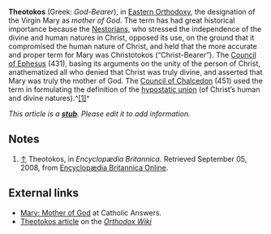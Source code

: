 **Theotokos** (Greek: *God-Bearer*), in
[Eastern Orthodoxy](Eastern_Orthodoxy "Eastern Orthodoxy"), the
designation of the Virgin Mary as *mother of God*. The term has had
great historical importance because the
[Nestorians](Nestorianism "Nestorianism"), who stressed the
independence of the divine and human natures in Christ, opposed its
use, on the ground that it compromised the human nature of Christ,
and held that the more accurate and proper term for Mary was
Christotokos (“Christ-Bearer”). The
[Council of Ephesus](Council_of_Ephesus "Council of Ephesus")
(431), basing its arguments on the unity of the person of Christ,
anathematized all who denied that Christ was truly divine, and
asserted that Mary was truly the mother of God. The
[Council of Chalcedon](Council_of_Chalcedon "Council of Chalcedon")
(451) used the term in formulating the definition of the
[hypostatic union](Hypostatic_union "Hypostatic union") (of
Christ’s human and divine natures).^[[1]](#note-0)^

*This article is a **[stub](http://www.theopedia.com/Category:Theopedia_stubs "Category:Theopedia stubs")**. Please edit it to add information.*
## Notes

1.  [↑](#ref-0) Theotokos, in *Encyclopædia Britannica*. Retrieved
    September 05, 2008, from
    [Encyclopædia Britannica Online](http://www.britannica.com/EBchecked/topic/591153/Theotokos).

## External links

-   [Mary: Mother of God](http://www.catholic.com/library/Mary_Mother_of_God.asp)
    at Catholic Answers.
-   [Theotokos article](http://www.orthodoxwiki.org/Theotokos) on
    the [*Orthodox Wiki*](http://www.orthodoxwiki.org/)



